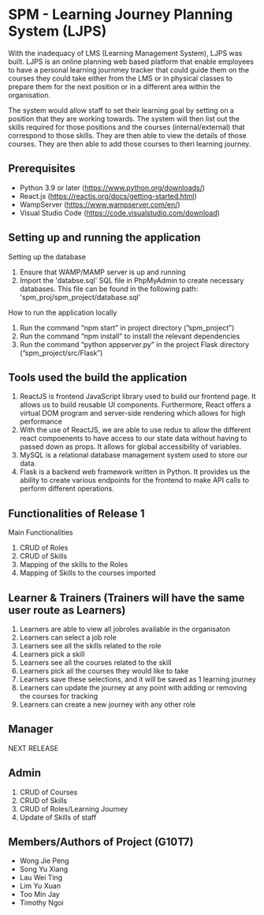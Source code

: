 # SPM - Learning Journey Planning System (LJPS)

With the inadequacy of LMS (Learning Management System), LJPS was built. LJPS is an online planning web based platform that enable employees to have a personal learning journmey tracker that could guide them on the courses they could take either from the LMS or in physical classes to prepare them for the next position or in a different area within the organisation.

The system would allow staff to set their learning goal by setting on a position that they are working towards. The system will then list out the skills required for those positions and the courses (internal/external) that correspond to those skills. They are then able to view the details of those courses. They are then able to add those courses to theri learning journey.

## Prerequisites

- Python 3.9 or later (https://www.python.org/downloads/)
- React.js (https://reactjs.org/docs/getting-started.html)
- WampServer (https://www.wampserver.com/en/)
- Visual Studio Code (https://code.visualstudio.com/download)

## Setting up and running the application 

Setting up the database 

1. Ensure that WAMP/MAMP server is up and running
2. Import the 'databse.sql' SQL file in PhpMyAdmin to create necessary databases. This file can be found in the following path: 'spm_proj/spm_project/database.sql'

How to run the application locally

1. Run the command “npm start” in project directory (”spm_project”)
2. Run the command “npm install” to install the relevant dependencies
3. Run the command “python appserver.py” in the project Flask directory (”spm_project/src/Flask”)

## Tools used the build the application 

1. ReactJS is frontend JavaScript library used to build our frontend page. It allows us to build reusable UI components. Furthermore, React offers a virtual DOM program and server-side rendering which allows for high performance
2. With the use of ReactJS, we are able to use redux to allow the different react compoenents to have access to our state data without having to passed down as props. It allows for global accessibility of variables. 
3. MySQL is a relational database management system used to store our data.
4. Flask is a backend web framework written in Python. It provides us the ability to create various endpoints for the frontend to make API calls to perform different operations.


## Functionalities of Release 1 
Main Functionalities 
1. CRUD of Roles
2. CRUD of Skills
3. Mapping of the skills to the Roles
4. Mapping of Skills to the courses imported

## Learner & Trainers (Trainers will have the same user route as Learners)
1. Learners are able to view all jobroles available in the organisaton 
2. Learners can select a job role 
3. Learners see all the skills related to the role
4. Learners pick a skill
5. Learners see all the courses related to the skill
6. Learners pick all the courses they would like to take
7. Learners save these selections, and it will be saved as 1 learning journey
8. Learners can update the journey at any point with adding or removing the courses for tracking
9. Learners can create a new journey with any other role 


## Manager 
NEXT RELEASE

## Admin
1. CRUD of Courses
2. CRUD of Skills 
3. CRUD of Roles/Learning Journey 
4. Update of Skills of staff 

## Members/Authors of Project (G10T7)
- Wong Jie Peng 
- Song Yu Xiang 
- Lau Wei Ting 
- Lim Yu Xuan 
- Too Min Jay 
- Timothy Ngoi  
